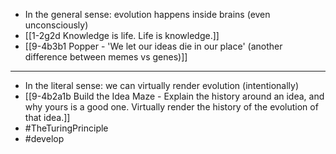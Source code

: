 - In the general sense: evolution happens inside brains (even unconsciously)
- [[1-2g2d Knowledge is life. Life is knowledge.]]
- [[9-4b3b1 Popper - 'We let our ideas die in our place' (another difference between memes vs genes)]]
---
- In the literal sense: we can virtually render evolution (intentionally)
- [[9-4b2a1b Build the Idea Maze - Explain the history around an idea, and why yours is a good one. Virtually render the history of the evolution of that idea.]]
- #TheTuringPrinciple
- #develop
